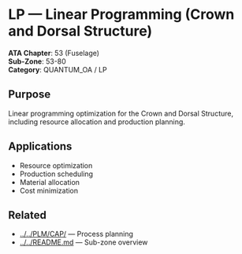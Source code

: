 # LP — Linear Programming (Crown and Dorsal Structure)

**ATA Chapter**: 53 (Fuselage)  
**Sub-Zone**: 53-80  
**Category**: QUANTUM_OA / LP

## Purpose

Linear programming optimization for the Crown and Dorsal Structure, including resource allocation and production planning.

## Applications

- Resource optimization
- Production scheduling
- Material allocation
- Cost minimization

## Related

- [../../PLM/CAP/](../../PLM/CAP/) — Process planning
- [../../README.md](../../README.md) — Sub-zone overview
